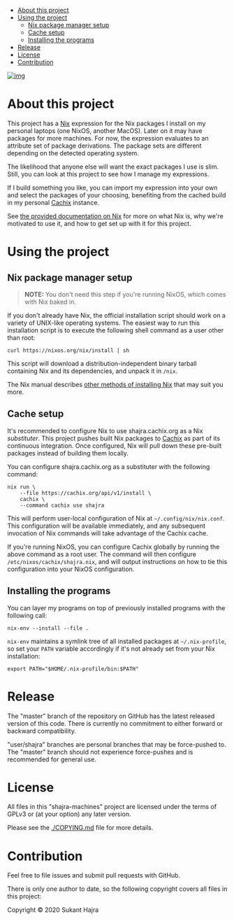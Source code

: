 - [About this project](#sec-1)
- [Using the project](#sec-2)
  - [Nix package manager setup](#sec-2-1)
  - [Cache setup](#sec-2-2)
  - [Installing the programs](#sec-2-3)
- [Release](#sec-3)
- [License](#sec-4)
- [Contribution](#sec-5)

[![img](https://github.com/shajra/shajra-machines/workflows/CI/badge.svg)](https://github.com/shajra/shajra-machines/actions)

# About this project<a id="sec-1"></a>

This project has a [Nix](https://nixos.org/nix) expression for the Nix packages I install on my personal laptops (one NixOS, another MacOS). Later on it may have packages for more machines. For now, the expression evaluates to an attribute set of package derivations. The package sets are different depending on the detected operating system.

The likelihood that anyone else will want the exact packages I use is slim. Still, you can look at this project to see how I manage my expressions.

If I build something you like, you can import my expression into your own and select the packages of your choosing, benefiting from the cached build in my personal [Cachix](https://cachix.org/) instance.

See [the provided documentation on Nix](doc/nix.md) for more on what Nix is, why we're motivated to use it, and how to get set up with it for this project.

# Using the project<a id="sec-2"></a>

## Nix package manager setup<a id="sec-2-1"></a>

> **<span class="underline">NOTE:</span>** You don't need this step if you're running NixOS, which comes with Nix baked in.

If you don't already have Nix, the official installation script should work on a variety of UNIX-like operating systems. The easiest way to run this installation script is to execute the following shell command as a user other than root:

```shell
curl https://nixos.org/nix/install | sh
```

This script will download a distribution-independent binary tarball containing Nix and its dependencies, and unpack it in `/nix`.

The Nix manual describes [other methods of installing Nix](https://nixos.org/nix/manual/#chap-installation) that may suit you more.

## Cache setup<a id="sec-2-2"></a>

It's recommended to configure Nix to use shajra.cachix.org as a Nix *substituter*. This project pushes built Nix packages to [Cachix](https://cachix.org/) as part of its continuous integration. Once configured, Nix will pull down these pre-built packages instead of building them locally.

You can configure shajra.cachix.org as a substituter with the following command:

```shell
nix run \
    --file https://cachix.org/api/v1/install \
    cachix \
    --command cachix use shajra
```

This will perform user-local configuration of Nix at `~/.config/nix/nix.conf`. This configuration will be available immediately, and any subsequent invocation of Nix commands will take advantage of the Cachix cache.

If you're running NixOS, you can configure Cachix globally by running the above command as a root user. The command will then configure `/etc/nixos/cachix/shajra.nix`, and will output instructions on how to tie this configuration into your NixOS configuration.

## Installing the programs<a id="sec-2-3"></a>

You can layer my programs on top of previously installed programs with the following call:

```shell
nix-env --install --file .
```

`nix-env` maintains a symlink tree of all installed packages at `~/.nix-profile`, so set your `PATH` variable accordingly if it's not already set from your Nix installation:

```shell
export PATH="$HOME/.nix-profile/bin:$PATH"
```

# Release<a id="sec-3"></a>

The "master" branch of the repository on GitHub has the latest released version of this code. There is currently no commitment to either forward or backward compatibility.

"user/shajra" branches are personal branches that may be force-pushed to. The "master" branch should not experience force-pushes and is recommended for general use.

# License<a id="sec-4"></a>

All files in this "shajra-machines" project are licensed under the terms of GPLv3 or (at your option) any later version.

Please see the [./COPYING.md](./COPYING.md) file for more details.

# Contribution<a id="sec-5"></a>

Feel free to file issues and submit pull requests with GitHub.

There is only one author to date, so the following copyright covers all files in this project:

Copyright © 2020 Sukant Hajra
